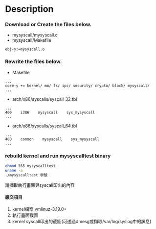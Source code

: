 # Description
### Download or Create the files below.
- mysyscall/mysyscall.c  
- mysyscall/Makefile
```make
obj-y:=mysyscall.o
```
### Rewrite the files below.

- Makefile
```make
...
core-y += kernel/ mm/ fs/ ipc/ security/ crypto/ block/ mysyscall/
...
```
- arch/x86/syscalls/syscall_32.tbl
```
...
400    i386    mysyscall    sys_mysyscall
...
```
- arch/x86/syscalls/syscall_64.tbl
```
...
400    common    mysyscall    sys_mysyscall
...
```
### rebuild kernel and run mysyscalltest binary

```bash
chmod 555 mysyscalltest
uname -a
./mysyscalltest 學號
```
請擷取執行畫面與syscall印出的內容
 
#### 繳交項目
1. kernel檔案 vmlinuz-3.19.0+
2. 執行畫面截圖
3. kernel syscall印出的截圖(可透過dmesg或擷取/var/log/syslog中的訊息)
